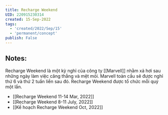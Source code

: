 ```yaml
---
title: Recharge Weekend
UID: 220915230314
created: 15-Sep-2022
tags:
  - 'created/2022/Sep/15'
  - 'permanent/concept'
publish: False
---
```

## Notes:
Recharge Weekend là một kỳ nghỉ của công ty [[Marvell]] nhằm xả hơi sau những ngày làm việc căng thẳng và mệt mỏi. Marvell toàn cầu sẽ được nghỉ thứ 6 và thứ 2 tuần liền sau đó. Recharge Weekend được tổ chức mỗi quý một lần.

- [[Recharge Weekend 11-14 Mar, 2022]]
- [[Recharge Weekend 8-11 July, 2022]]
- [[Kế hoạch Recharge Weekend Oct, 2022]]


